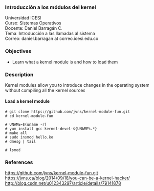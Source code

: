 ### Introducción a los módulos del kernel
Universidad ICESI  
Curso: Sistemas Operativos  
Docente: Daniel Barragán C.  
Tema: Introducción a las llamadas al sistema  
Correo: daniel.barragan at correo.icesi.edu.co

### Objectives

* Learn what a kernel module is and how to load them

### Description

Kernel modules allow you to introduce changes in the operating system without compiling all the kernel sources

#### Load a kernel module

```
# git clone https://github.com/jvns/kernel-module-fun.git
# cd kernel-module-fun

# UNAME=$(uname -r)
# yum install gcc kernel-devel-${UNAME%.*}
# make all
# sudo insmod hello.ko
# dmesg | tail

# lsmod
```

### References
https://github.com/jvns/kernel-module-fun.git  
https://jvns.ca/blog/2014/09/18/you-can-be-a-kernel-hacker/  
http://blog.csdn.net/u012343297/article/details/79141878
